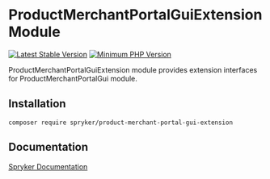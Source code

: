 # ProductMerchantPortalGuiExtension Module
[![Latest Stable Version](https://poser.pugx.org/spryker/product-merchant-portal-gui-extension/v/stable.svg)](https://packagist.org/packages/spryker/product-merchant-portal-gui-extension)
[![Minimum PHP Version](https://img.shields.io/badge/php-%3E%3D%208.0-8892BF.svg)](https://php.net/)

ProductMerchantPortalGuiExtension module provides extension interfaces for ProductMerchantPortalGui module.

## Installation

```
composer require spryker/product-merchant-portal-gui-extension
```

## Documentation

[Spryker Documentation](https://docs.spryker.com)
